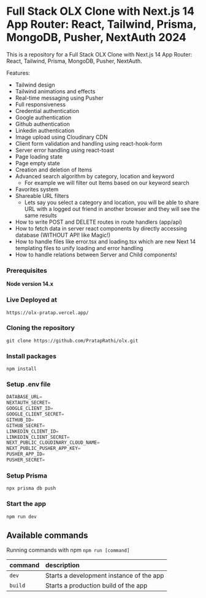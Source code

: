 # Full Stack OLX Clone with Next.js 14 App Router: React, Tailwind, Prisma, MongoDB, Pusher, NextAuth 2024

This is a repository for a Full Stack OLX Clone with Next.js 14 App Router: React, Tailwind, Prisma, MongoDB, Pusher, NextAuth.


Features:

- Tailwind design
- Tailwind animations and effects
- Real-time messaging using Pusher
- Full responsiveness
- Credential authentication
- Google authentication
- Github authentication
- Linkedin authentication
- Image upload using Cloudinary CDN
- Client form validation and handling using react-hook-form
- Server error handling using react-toast
- Page loading state
- Page empty state
- Creation and deletion of Items
- Advanced search algorithm by category, location and keyword
    - For example we will filter out Items based on our keyword search
- Favorites system
- Shareable URL filters
    - Lets say you select a category and location, you will be able to share URL with a logged out friend in another browser and they will see the same results
- How to write POST and DELETE routes in route handlers (app/api)
- How to fetch data in server react components by directly accessing database (WITHOUT API! like Magic!)
- How to handle files like error.tsx and loading.tsx which are new Next 14 templating files to unify loading and error handling
- How to handle relations between Server and Child components!

### Prerequisites

**Node version 14.x**

### Live Deployed at 

```shell
https://olx-pratap.vercel.app/
```

### Cloning the repository

```shell
git clone https://github.com/PratapRathi/olx.git
```

### Install packages

```shell
npm install
```

### Setup .env file


```js
DATABASE_URL=
NEXTAUTH_SECRET=
GOOGLE_CLIENT_ID=
GOOGLE_CLIENT_SECRET=
GITHUB_ID=
GITHUB_SECRET=
LINKEDIN_CLIENT_ID=
LINKEDIN_CLIENT_SECRET=
NEXT_PUBLIC_CLOUDINARY_CLOUD_NAME=
NEXT_PUBLIC_PUSHER_APP_KEY=
PUSHER_APP_ID=
PUSHER_SECRET=
```

### Setup Prisma

```shell
npx prisma db push

```

### Start the app

```shell
npm run dev
```

## Available commands

Running commands with npm `npm run [command]`

| command         | description                              |
| :-------------- | :--------------------------------------- |
| `dev`           | Starts a development instance of the app |
| `build`         | Starts a production build of the app     |
